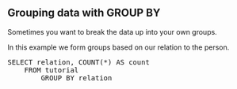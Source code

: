## Grouping data with GROUP BY

Sometimes you want to break the data up into your own groups.

In this example we form groups based on our relation to the person.

<pre id="example">
SELECT relation, COUNT(*) AS count
    FROM tutorial
        GROUP BY relation
</pre>